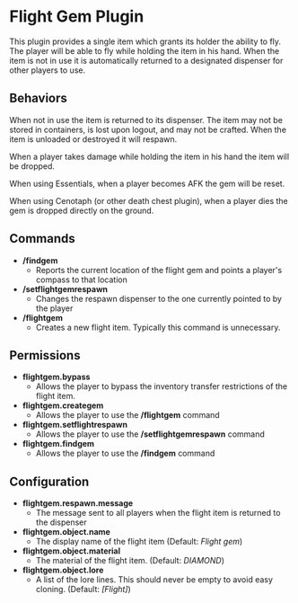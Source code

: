 Flight Gem Plugin
=================

This plugin provides a single item which grants its holder the ability to fly.
The player will be able to fly while holding the item in his hand. When the
item is not in use it is automatically returned to a designated dispenser for
other players to use.

Behaviors
---------

When not in use the item is returned to its dispenser. The item may not be
stored in containers, is lost upon logout, and may not be crafted. When the
item is unloaded or destroyed it will respawn.

When a player takes damage while holding the item in his hand the item will be
dropped.

When using Essentials, when a player becomes AFK the gem will be reset.

When using Cenotaph (or other death chest plugin), when a player dies the gem
is dropped directly on the ground.

Commands
--------

* **/findgem**
  * Reports the current location of the flight gem and points a player's
    compass to that location
* **/setflightgemrespawn**
  * Changes the respawn dispenser to the one currently pointed to by the player
* **/flightgem**
  * Creates a new flight item. Typically this command is unnecessary.

Permissions
-----------

* **flightgem.bypass**
  * Allows the player to bypass the inventory transfer restrictions of the flight item.
* **flightgem.creategem**
  * Allows the player to use the **/flightgem** command
* **flightgem.setflightrespawn**
  * Allows the player to use the **/setflightgemrespawn** command
* **flightgem.findgem**
  * Allows the player to use the **/findgem** command

Configuration
-------------

* **flightgem.respawn.message**
  * The message sent to all players when the flight item is returned to the dispenser
* **flightgem.object.name**
  * The display name of the flight item (Default: *Flight gem*)
* **flightgem.object.material**
  * The material of the flight item. (Default: *DIAMOND*)
* **flightgem.object.lore**
  * A list of the lore lines. This should never be empty to avoid easy cloning.
    (Default: *[Flight]*)
